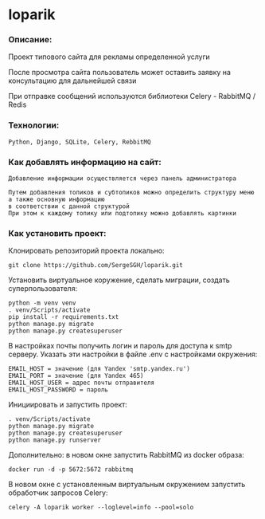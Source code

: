 # loparik
### Описание:
Проект типового сайта для рекламы определенной услуги

После просмотра сайта пользователь может оставить заявку на консультацию
для дальнейшей связи

При отправке сообщений используются библиотеки Celery - RabbitMQ / Redis

### Технологии:
```
Python, Django, SQLite, Celery, RebbitMQ
```

### Как добавлять информацию на сайт:
```
Добавление информации осуществляется через панель администратора
```
```
Путем добавления топиков и субтопиков можно определить структуру меню а также основную информацию
в соответствии с данной структурой
При этом к каждому топику или подтопику можно добавлять картинки
```
### Как установить проект:

Клонировать репозиторий проекта локально:
```
git clone https://github.com/SergeSGH/loparik.git
```
Установить виртуальное коружение, сделать миграции, создать суперпользователя:
```
python -m venv venv
. venv/Scripts/activate
pip install -r requirements.txt
python manage.py migrate
python manage.py createsuperuser
```
В настройках почты получить логин и пароль для доступа к smtp серверу.
Указать эти настройки в файле .env c настройками окружения:
```
EMAIL_HOST = значение (для Yandex 'smtp.yandex.ru')
EMAIL_PORT = значение (для Yandex 465)
EMAIL_HOST_USER = адрес почты отправителя
EMAIL_HOST_PASSWORD = пароль
```
Инициировать и запустить проект:
```
. venv/Scripts/activate
python manage.py migrate
python manage.py createsuperuser
python manage.py runserver
```
Дополнительно:
в новом окне запустить RabbitMQ из docker образа:
```
docker run -d -p 5672:5672 rabbitmq
```
В новом окне с установленным виртуальным окружением запустить обработчик запросов Celery:
```
celery -A loparik worker --loglevel=info --pool=solo
```